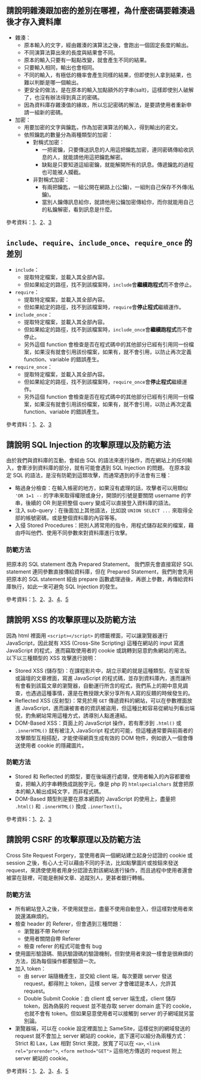 ## 請說明雜湊跟加密的差別在哪裡，為什麼密碼要雜湊過後才存入資料庫
* 雜湊：
  * 原本輸入的文字，經由雜湊的演算法之後，會跑出一個固定長度的輸出。
  * 不同演算法算出來的長度與結果會不同。
  * 原本的輸入只要有一點點改變，就會產生不同的結果。
  * 只要輸入相同，輸出也會相同。
  * 不同的輸入，有極低的機率會產生同樣的結果，但即使別人拿到結果，也難以判斷是哪一個輸出。
  * 更安全的做法，是在原本的輸入加點額外的字串(salt)，這樣即使別人破解了，也沒有辦法得到真正的密碼。
  * 因為資料庫存雜湊值的緣故，所以忘記密碼的解法，是要請使用者重新申請一組新的密碼。
* 加密：
  * 用要加密的文字與鑰匙，作為加密演算法的輸入，得到輸出的密文。
  * 依照鑰匙的數量分為兩種類型的加密：
    * 對稱式加密：
      * 一把密鑰，只要傳送訊息的人用這把鑰匙加密，連同密碼傳給收訊息的人，就能請他用這把鑰匙解密。
      * 缺點是只要知道這組密鑰，就能解開所有的訊息。傳遞鑰匙的過程也可能被人攔截。
    * 非對稱式加密：
      * 有兩把鑰匙，一組公開在網路上(公鑰)，一組則自己保存不外傳(私鑰)。
      * 當別人鑰傳訊息給你，就請他用公鑰加密傳給你，而你就能用自己的私鑰解密，看到訊息是什麼。

參考資料：[1](https://ithelp.ithome.com.tw/articles/10193241)、[2](https://ithelp.ithome.com.tw/articles/10193762)、[3](https://medium.com/starbugs/what-are-encoding-encrypt-and-hashing-4b03d40e7b0c)

## `include`、`require`、`include_once`、`require_once` 的差別
* `include`：
  * 提取特定檔案，並載入其全部內容。
  * 但如果給定的路徑，找不到該檔案時，`include`會**繼續跑程式**而不會停止。
* `require`：
  * 提取特定檔案，並載入其全部內容。
  * 但如果給定的路徑，找不到該檔案時，`require`會**停止程式**繼續運作。
* `include_once`：
  * 提取特定檔案，並載入其全部內容。
  * 但如果給定的路徑，找不到該檔案時，`include_once`會**繼續跑程式**而不會停止。
  * 另外這個 function 會檢查是否在程式碼中的其他部分已經有引用同一份檔案，如果沒有就會引用該份檔案，如果有，就不會引用，以防止再次定義 function、variable 的錯誤產生。
* `require_once`：
  * 提取特定檔案，並載入其全部內容。
  * 但如果給定的路徑，找不到該檔案時，`require_once`會**停止程式**繼續運作。
  * 另外這個 function 會檢查是否在程式碼中的其他部分已經有引用同一份檔案，如果沒有就會引用該份檔案，如果有，就不會引用，以防止再次定義 function、variable 的錯誤產生。

參考資料：[1](https://registerboy.pixnet.net/blog/post/24261631)、[2](https://www.tutorialspoint.com/explain-include-require-include-once-and-require-once-functions-in-php)、[3](https://www.php.net/manual/en/function.include.php)

## 請說明 SQL Injection 的攻擊原理以及防範方法
由於我們與資料庫的互動，會經由 SQL 的語法來進行操作，而在網站上的任何輸入，會牽涉到資料庫的部分，就有可能會遇到 SQL Injection 的問題。
在原本設定 SQL 的語法，是沒有防範到這類攻擊，而通常遇到的手法會有三種：
* 略過身分檢查：在輸入帳密的地方，如果沒有處理的話，攻擊者可以用類似 `'OR 1=1 --` 的字串來取得權限或身分，開頭的引號是要關閉 username 的字串，後續的 OR 則是把整個 query 變成可以直接登入資料庫的語法。
* 注入 sub-query：在後面加上其他語法，比如說 `UNION SELECT ...` 來取得全部的帳號密碼，或是整個資料庫的內容等等。
* 入侵 Stored Procedures：把別人將常用的指令，用程式儲存起來的檔案，藉由呼叫他們、使用不同參數來對資料庫進行攻擊。

### 防範方法
把原本的 SQL statement 改為 Prepared Statement。
我們原先會直接寫好 SQL statement 連同參數直接傳給資料庫，但在 Prepared Statement，我們則會先用把原本的 SQL statement 經由 prepare 函數處理過後，再嵌上參數，再傳給資料庫執行，如此一來可避免 SQL Injection 的發生。

參考資料：[1](https://ithelp.ithome.com.tw/articles/10189201)、[2](https://gordonfang-85054.medium.com/%E8%B3%87%E5%AE%89%E6%BB%B2%E9%80%8F%E6%94%BB%E9%98%B2%E7%AD%86%E8%A8%98-1-c9a6b8ada5fa)、[3](https://weikaiwei.com/web/what-is-prepared-statement/)、[4](https://pjchender.blogspot.com/2015/08/php-data-objects-pdo-2-preparedsql.html)、[5](http://mirlab.org/jang/books/asp/sqlInjection.asp?title=18-5%20%B8%EA%AE%C6%C1%F4%BDX%A1%5DSQL%20Injection%A1%5E)

##  請說明 XSS 的攻擊原理以及防範方法
因為 html 裡面用 `<script></script>` 的標籤裡面，可以讓瀏覽器運行 JavaScript，因此就有 XSS (Cross-Site Scripting) 這種在網站的 input 寫進 JavaScript 的程式，進而竊取使用者的 cookie 或跳轉到惡意釣魚網站的用法。以下以三種類型的 XSS 攻擊進行說明：
* Stored XSS (儲存型)：在課程影片中，胡立示範的就是這種類型。在留言版或論壇的文章裡面，寫進 JavaScript 的程式碼，並存到資料庫內，進而讓所有會看到該篇文章的瀏覽器，自動運行所含的程式，我們系上的期中意見調查，也遇過這種事情，還是在教授跟大家分享所有人寫的反饋的時候發生的。
* Reflected XSS (反射型)：常見於用 `GET` 傳遞資料的網站，可以在參數裡面放進 JavaScript，進而讓被害者的資訊被盜用，但這種比較容易從網址列看出端倪，釣魚網站常用這種方式，誘導別人點進連結。
* DOM-Based XSS：頁面上的 JavaScript 操作，若有牽涉到 `.html()` 或 `.innerHTML()` 就有被注入 JavaScript 程式的可能，但這種通常要與前兩者的攻擊類型互相搭配，才能使得網頁生成有效的 DOM 物件，例如嵌入一個會傳送使用者 cookie 的隱藏圖片。

### 防範方法
* Stored 和 Reflected 的類型，要在後端進行處理，使用者輸入的內容都要檢查，把輸入的字串轉換成跳脫字元，像是 php 的 `htmlspecialchars` 就會把原本的輸入輸出成純文字，而非程式碼。
* DOM-Based 類型則是要在原本網頁的 JavaScript 的使用上，盡量把 `.html()` 和 `.innerHTML()` 換成 `.innerText()`。

參考資料：[1](https://yakimhsu.com/project/project_w12_Info_Security-XSS_SQL.html)、[2](https://forum.gamer.com.tw/Co.php?bsn=60292&sn=11267)、[3](https://medium.com/starbugs/%E8%BA%AB%E7%82%BA-web-%E5%B7%A5%E7%A8%8B%E5%B8%AB-%E4%BD%A0%E4%B8%80%E5%AE%9A%E8%A6%81%E7%9F%A5%E9%81%93%E7%9A%84%E5%B9%BE%E5%80%8B-web-%E8%B3%87%E8%A8%8A%E5%AE%89%E5%85%A8%E8%AD%B0%E9%A1%8C-29b8a4af6e13)

## 請說明 CSRF 的攻擊原理以及防範方法
Cross Site Request Forgery，當使用者與一個網站建立起身分認證的 cookie 或 session 之後，有心人士可以藉由不同的手法，比如點擊圖片或按鈕來發送 request，來誘使使用者用身分認證去對該網站進行操作，而且過程中使用者還會被蒙在鼓裡，可能是刪掉文章、追蹤別人，更甚者銀行轉帳。

### 防範方法
* 所有網站登入之後，不使用就登出，盡量不使用自動登入，但這樣對使用者來說還滿麻煩的。
* 檢查 header 的 Referer，但會遇到三種問題：
  * 瀏覽器不帶 Referer
  * 使用者關閉自帶 Referer
  * 檢查 referer 的程式可能會有 bug
* 使用圖形驗證碼、簡訊驗證碼的驗證機制，但對使用者來說一樣會是很麻煩的方法，因為每個操作都要驗證一次。
* 加入 token：
  * 由 server 端隨機產生，並交給 client 端，每次要跟 server 發送 request，都得附上 token，這樣 server 才會確認是本人，允許其 request。
  * Double Submit Cookie：由 client 或 server 端生成，client 儲存 token，因為偽裝的 request 並不能存取 server domain 底下的 cookie，也就不會有 token。但如果惡意使用者可以接觸到 server 的子網域就另當別論。
* 瀏覽器端，可以在 cookie 設定裡面加上 SameSite，這樣從別的網域發送的 request 就不會加上 server 網站的 cookie，底下還可以細分為兩種方式：Strict 和 Lax，Lax 相對 Strict 來說，放寬了可以在 `<a>`, `<link rel="prerender">`, `<form method="GET">` 這些地方傳送的 request 附上 server 網站的 cookie。

參考資料：[1](https://blog.techbridge.cc/2017/02/25/csrf-introduction/)、[2](https://www.ithome.com.tw/voice/115822)、[3](https://yakimhsu.com/project/project_w12_Info_Security-CSRF.html)、[4](https://ianhung0529.medium.com/chrome-80-%E5%BE%8C%E9%87%9D%E5%B0%8D%E7%AC%AC%E4%B8%89%E6%96%B9-cookie-%E7%9A%84%E8%A6%8F%E5%89%87%E8%AA%BF%E6%95%B4-default-samesite-lax-aaba0bc785a3)、[5](https://ithelp.ithome.com.tw/articles/10251288)